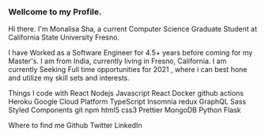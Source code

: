 ### Wellcome to my Profile.
Hi there. I'm Monalisa Sha, a current Computer Science Graduate Student at California State University Fresno.

I have Worked as a Software Engineer for 4.5+ years before coming for my Master's. 
I am from India, currently living in Fresno, California.
I am currently Seeking Full time opportunities for 2021 , where i can best hone and utilize my skill sets and interests.

Things I code with
React Nodejs Javascript React Docker github actions Heroku Google Cloud Platform TypeScript Insomnia redux GraphQL Sass Styled Components git npm html5 css3 Prettier MongoDB Python Flask
<!--
**monalisasha/monalisasha** is a ✨ _special_ ✨ repository because its `README.md` (this file) appears on your GitHub profile.

Here are some ideas to get you started:

- 🔭 I’m currently working on python projects. 
- 🌱 I’m currently learning GCP.
- 💬 Ask me about ...
- 📫 How to reach me: monsha@mail.fresnostate.edu
- 😄 Pronouns: Mo-Na-Li-Sa
- ⚡ Fun fact: I can paint you..I mean i can make a painting of yours 😄
-->
Where to find me
Github Twitter LinkedIn
